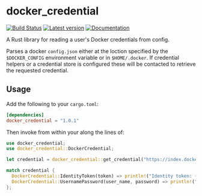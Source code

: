 docker_credential
=================

[![Build Status](https://travis-ci.org/keirlawson/docker_credential.svg?branch=master)](https://travis-ci.org/keirlawson/docker_credential)
[![Latest version](https://img.shields.io/crates/v/docker_credential.svg)](https://crates.io/crates/docker_credential)
[![Documentation](https://docs.rs/docker_credential/badge.svg)](https://docs.rs/docker_credential)

A Rust library for reading a user's Docker credentials from config.

Parses a docker `config.json` either at the loction specified by the
`$DOCKER_CONFIG` environment variable or in `$HOME/.docker`.  If credential
helpers or a credential store is configured these will be contacted to retrieve
the requested credential.

## Usage

Add the following to your `cargo.toml`:

```toml
[dependencies]
docker_credential = "1.0.1"
```

Then invoke from within your along the lines of:

```rust
use docker_credential;
use docker_credential::DockerCredential;

let credential = docker_credential::get_credential("https://index.docker.io/v1/").expect("Unable to retrieve credential");

match credential {
  DockerCredential::IdentityToken(token) => println!("Identity token: {}", token),
  DockerCredential::UsernamePassword(user_name, password) => println!("Username: {}, Password: {}", user_name, password),
};

```
